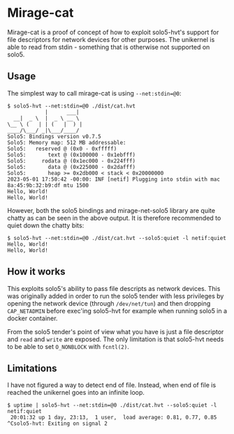 # Mirage-cat

Mirage-cat is a proof of concept of how to exploit solo5-hvt's support for file descriptors for network devices for other purposes. The unikernel is able to read from stdin - something that is otherwise not supported on solo5.

## Usage

The simplest way to call mirage-cat is using `--net:stdin=@0`:

    $ solo5-hvt --net:stdin=@0 ./dist/cat.hvt
                |      ___|
      __|  _ \  |  _ \ __ \
    \__ \ (   | | (   |  ) |
    ____/\___/ _|\___/____/
    Solo5: Bindings version v0.7.5
    Solo5: Memory map: 512 MB addressable:
    Solo5:   reserved @ (0x0 - 0xfffff)
    Solo5:       text @ (0x100000 - 0x1ebfff)
    Solo5:     rodata @ (0x1ec000 - 0x224fff)
    Solo5:       data @ (0x225000 - 0x2dafff)
    Solo5:       heap >= 0x2db000 < stack < 0x20000000
    2023-05-01 17:50:42 -00:00: INF [netif] Plugging into stdin with mac 8a:45:9b:32:b9:df mtu 1500
    Hello, World!
    Hello, World!

However, both the solo5 bindings and mirage-net-solo5 library are quite chatty as can be seen in the above output. It is therefore recommended to quiet down the chatty bits:

    $ solo5-hvt --net:stdin=@0 ./dist/cat.hvt --solo5:quiet -l netif:quiet
    Hello, World!
    Hello, World!

## How it works

This exploits solo5's ability to pass file descripts as network devices. This was originally added in order to run the solo5 tender with less privileges by opening the network device (through `/dev/net/tun`) and then dropping `CAP_NETADMIN` before exec'ing solo5-hvt for example when running solo5 in a docker container.

From the solo5 tender's point of view what you have is just a file descriptor and `read` and `write` are exposed. The only limitation is that solo5-hvt needs to be able to set `O_NONBLOCK` with `fcntl(2)`.

## Limitations

I have not figured a way to detect end of file. Instead, when end of file is reached the unikernel goes into an infinite loop.

    $ uptime | solo5-hvt --net:stdin=@0 ./dist/cat.hvt --solo5:quiet -l netif:quiet
     20:01:32 up 1 day, 23:13,  1 user,  load average: 0.81, 0.77, 0.85
    ^Csolo5-hvt: Exiting on signal 2
